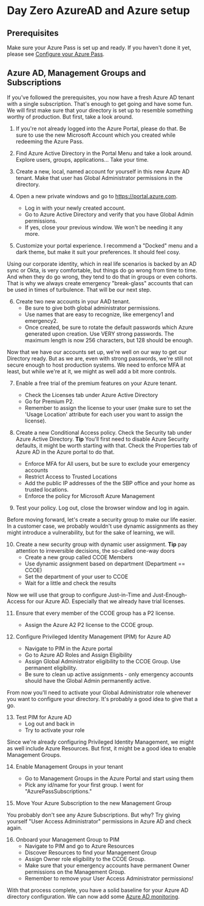 # Day Zero AzureAD and Azure setup

## Prerequisites

Make sure your Azure Pass is set up and ready. If you haven't done it yet, please see [Configure your Azure Pass](azurePass.md).

## Azure AD, Management Groups and Subscriptions

If you've followed the prerequisites, you now have a fresh Azure AD tenant with a single subscription. That's enough to get going and have some fun. We will first make sure that your directory is set up to resemble something worthy of production. But first, take a look around.

1) If you're not already logged into the Azure Portal, please do that. Be sure to use the new Microsoft Account which you created while redeeming the Azure Pass.

2) Find Azure Active Directory in the Portal Menu and take a look around. Explore users, groups, applications... Take your time.

3) Create a new, local, named account for yourself in this new Azure AD tenant. Make that user has Global Administrator permissions in the directory.

4) Open a new private windows and go to <https://portal.azure.com>.

   - Log in with your newly created account.
   - Go to Azure Active Directory and verify that you have Global Admin permissions.
   - If yes, close your previous window. We won't be needing it any more.

5) Customize your portal experience. I recommend a "Docked" menu and a dark theme, but make it suit your preferences. It should feel cosy.

Using our corporate identity, which in real life scenarios is backed by an AD sync or Okta, is very comfortable, but things do go wrong from time to time. And when they do go wrong, they tend to do that in groups or even cohorts. That is why we always create emergency "break-glass" accounts that can be used in times of turbulence. That will be our next step.

6) Create two new accounts in your AAD tenant.
   - Be sure to give both global administrator permissions.
   - Use names that are easy to recognize, like emergency1 and emergency2.
   - Once created, be sure to rotate the default passwords which Azure generated upon creation. Use VERY strong passwords. The maximum length is now 256 characters, but 128 should be enough.

Now that we have our accounts set up, we're well on our way to get our Directory ready. But as we are, even with strong passwords, we're still not secure enough to host production systems. We need to enforce MFA at least, but while we're at it, we might as well add a bit more controls.

7) Enable a free trial of the premium features on your Azure tenant.
   - Check the Licenses tab under Azure Active Directory
   - Go for Premium P2.
   - Remember to assign the license to your user (make sure to set the 'Usage Location' attribute for each user you want to assign the license).

8) Create a new Conditional Access policy. Check the Security tab under Azure Active Directory.
**Tip** You'll first need to disable Azure Security defaults, it might be worth starting with that. Check the Properties tab of Azure AD in the Azure portal to do that.
   - Enforce MFA for All users, but be sure to exclude your emergency accounts
   - Restrict Access to Trusted Locations
   - Add the public IP addresses of the the SBP office and your home as trusted locations.
   - Enforce the policy for Microsoft Azure Management

9) Test your policy. Log out, close the browser window and log in again.

Before moving forward, let's create a security group to make our life easier. In a customer case, we probably wouldn't use dynamic assignments as they might introduce a vulnerability, but for the sake of learning, we will.

10) Create a new security group with dynamic user assignment.
**Tip** pay attention to irreversible decisions, the so-called one-way doors
    - Create a new group called CCOE Members
    - Use dynamic assignment based on department (Department == CCOE)
    - Set the department of your user to CCOE
    - Wait for a little and check the results

Now we will use that group to configure Just-in-Time and Just-Enough-Access for our Azure AD. Especially that we already have trial licenses.

11)  Ensure that every member of the CCOE group has a P2 license.
     - Assign the Azure A2 P2 license to the CCOE group.

12) Configure Privileged Identity Management (PIM) for Azure AD
    - Navigate to PIM in the Azure portal
    - Go to Azure AD Roles and Assign Eligibility
    - Assign Global Administrator eligibility to the CCOE Group. Use permanent eligibility.
    - Be sure to clean up active assignments - only emergency accounts should have the Global Admin permanently active.

From now you'll need to activate your Global Administrator role whenever you want to configure your directory. It's probably a good idea to give that a go.

13) Test PIM for Azure AD
    - Log out and back in
    - Try to activate your role

Since we're already configuring Privileged Identity Management, we might as well include Azure Resources. But first, it might be a good idea to enable Management Groups.

14) Enable Management Groups in your tenant
    - Go to Management Groups in the Azure Portal and start using them
    - Pick any id/name for your first group. I went for "AzurePassSubscriptions."

15) Move Your Azure Subscription to the new Management Group

You probably don't see any Azure Subscriptions. But why?
Try giving yourself "User Access Administrator" permissions in Azure AD and check again.

16) Onboard your Management Group to PIM
    - Navigate to PIM and go to Azure Resources
    - Discover Resources to find your Management Group
    - Assign Owner role eligibility to the CCOE Group.
    - Make sure that your emergency accounts have permanent Owner permissions on the Management Group.
    - Remember to remove your User Access Administrator permissions!

With that process complete, you have a solid baseline for your Azure AD directory configuration. We can now add some [Azure AD monitoring](monitoring.md).
